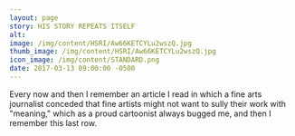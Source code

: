 ```yaml
---
layout: page
story: HIS STORY REPEATS ITSELF
alt:
image: /img/content/HSRI/Aw66KETCYLu2wszQ.jpg
thumb_image: /img/content/HSRI/Aw66KETCYLu2wszQ.jpg
icon_image: /img/content/STANDARD.png
date: 2017-03-13 09:00:00 -0500
---
```

Every now and then I remember an article I read in which a fine arts journalist conceded that fine artists might not want to sully their work with "meaning," which as a proud cartoonist always bugged me, and then I remember this last row.

